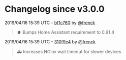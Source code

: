 # Changelog since v3.0.0

2019/04/16 15:39 UTC - [bf1c760](https://github.com/hassio-addons/addon-influxdb/commit/bf1c760e0ab76697a17d7c459bda2fe52cb45ec0) by [@frenck](https://github.com/frenck)
> :arrow_up: Bumps Home Assistant requirement to 0.91.4 

2019/04/16 15:39 UTC - [310f9e4](https://github.com/hassio-addons/addon-influxdb/commit/310f9e4bd33541efaa3d5e3577e5ebc0ba93a016) by [@frenck](https://github.com/frenck)
> :ambulance: Increases NGinx wait timeout for slower devices 

